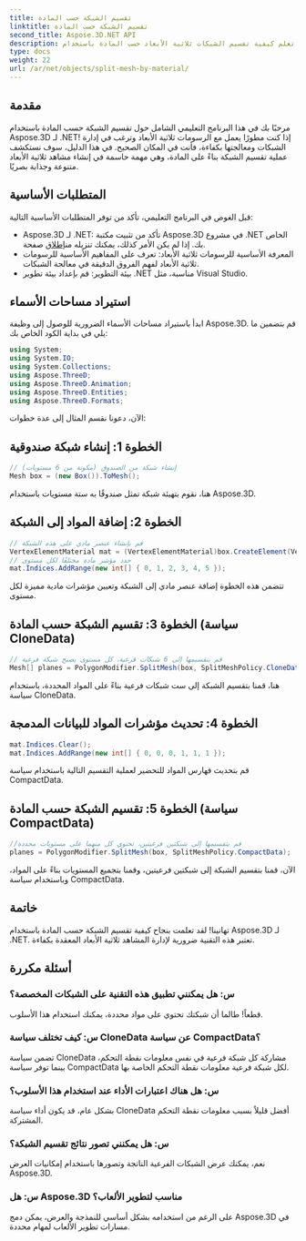 ```yaml
---
title: تقسيم الشبكة حسب المادة
linktitle: تقسيم الشبكة حسب المادة
second_title: Aspose.3D.NET API
description: تعلم كيفية تقسيم الشبكات ثلاثية الأبعاد حسب المادة باستخدام Aspose.3D لـ .NET. تحسين تنظيم المشهد وكفاءته. دليل خطوة بخطوة للمطورين.
type: docs
weight: 22
url: /ar/net/objects/split-mesh-by-material/
---
```

## مقدمة
مرحبًا بك في هذا البرنامج التعليمي الشامل حول تقسيم الشبكة حسب المادة باستخدام Aspose.3D لـ .NET! إذا كنت مطورًا يعمل مع الرسومات ثلاثية الأبعاد وترغب في إدارة الشبكات ومعالجتها بكفاءة، فأنت في المكان الصحيح. في هذا الدليل، سوف نستكشف عملية تقسيم الشبكة بناءً على المادة، وهي مهمة حاسمة في إنشاء مشاهد ثلاثية الأبعاد متنوعة وجذابة بصريًا.
## المتطلبات الأساسية
قبل الغوص في البرنامج التعليمي، تأكد من توفر المتطلبات الأساسية التالية:
-  Aspose.3D لـ .NET: تأكد من تثبيت مكتبة Aspose.3D في مشروع .NET الخاص بك. إذا لم يكن الأمر كذلك، يمكنك تنزيله من[إطلاق](https://releases.aspose.com/3d/net/) صفحة.
- المعرفة الأساسية للرسومات ثلاثية الأبعاد: تعرف على المفاهيم الأساسية للرسومات ثلاثية الأبعاد لفهم الفروق الدقيقة في معالجة الشبكات.
- بيئة التطوير: قم بإعداد بيئة تطوير .NET مناسبة، مثل Visual Studio.
## استيراد مساحات الأسماء
ابدأ باستيراد مساحات الأسماء الضرورية للوصول إلى وظيفة Aspose.3D. قم بتضمين ما يلي في بداية الكود الخاص بك:
```csharp
using System;
using System.IO;
using System.Collections;
using Aspose.ThreeD;
using Aspose.ThreeD.Animation;
using Aspose.ThreeD.Entities;
using Aspose.ThreeD.Formats;
```
الآن، دعونا نقسم المثال إلى عدة خطوات:
## الخطوة 1: إنشاء شبكة صندوقية
```csharp
// إنشاء شبكة من الصندوق (مكونة من 6 مستويات)
Mesh box = (new Box()).ToMesh();
```
هنا، نقوم بتهيئة شبكة تمثل صندوقًا به ستة مستويات باستخدام Aspose.3D.
## الخطوة 2: إضافة المواد إلى الشبكة
```csharp
// قم بإنشاء عنصر مادي على هذه الشبكة
VertexElementMaterial mat = (VertexElementMaterial)box.CreateElement(VertexElementType.Material, MappingMode.Polygon, ReferenceMode.Index);
// حدد مؤشر مادة مختلفًا لكل مستوى
mat.Indices.AddRange(new int[] { 0, 1, 2, 3, 4, 5 });
```
تتضمن هذه الخطوة إضافة عنصر مادي إلى الشبكة وتعيين مؤشرات مادية مميزة لكل مستوى.
## الخطوة 3: تقسيم الشبكة حسب المادة (سياسة CloneData)
```csharp
// قم بتقسيمها إلى 6 شبكات فرعية، كل مستوى يصبح شبكة فرعية
Mesh[] planes = PolygonModifier.SplitMesh(box, SplitMeshPolicy.CloneData);
```
هنا، قمنا بتقسيم الشبكة إلى ست شبكات فرعية بناءً على المواد المحددة، باستخدام سياسة CloneData.
## الخطوة 4: تحديث مؤشرات المواد للبيانات المدمجة
```csharp
mat.Indices.Clear();
mat.Indices.AddRange(new int[] { 0, 0, 0, 1, 1, 1 });
```
قم بتحديث فهارس المواد للتحضير لعملية التقسيم التالية باستخدام سياسة CompactData.
## الخطوة 5: تقسيم الشبكة حسب المادة (سياسة CompactData)
```csharp
//قم بتقسيمها إلى شبكتين فرعيتين، تحتوي كل منهما على مستويات محددة
planes = PolygonModifier.SplitMesh(box, SplitMeshPolicy.CompactData);
```
الآن، قمنا بتقسيم الشبكة إلى شبكتين فرعيتين، وقمنا بتجميع المستويات بناءً على المواد، وباستخدام سياسة CompactData.
## خاتمة
تهانينا! لقد تعلمت بنجاح كيفية تقسيم الشبكة حسب المادة باستخدام Aspose.3D لـ .NET. تعتبر هذه التقنية ضرورية لإدارة المشاهد ثلاثية الأبعاد المعقدة بكفاءة.
## أسئلة مكررة
### س: هل يمكنني تطبيق هذه التقنية على الشبكات المخصصة؟
قطعاً! طالما أن شبكتك تحتوي على مواد محددة، يمكنك استخدام هذا الأسلوب.
### س: كيف تختلف سياسة CloneData عن سياسة CompactData؟
تضمن سياسة CloneData مشاركة كل شبكة فرعية في نفس معلومات نقطة التحكم، بينما توفر سياسة CompactData لكل شبكة فرعية معلومات نقطة التحكم الخاصة بها.
### س: هل هناك اعتبارات الأداء عند استخدام هذا الأسلوب؟
بشكل عام، قد يكون أداء سياسة CloneData أفضل قليلاً بسبب معلومات نقطة التحكم المشتركة.
### س: هل يمكنني تصور نتائج تقسيم الشبكة؟
نعم، يمكنك عرض الشبكات الفرعية الناتجة وتصورها باستخدام إمكانيات العرض Aspose.3D.
### س: هل Aspose.3D مناسب لتطوير الألعاب؟
على الرغم من استخدامه بشكل أساسي للنمذجة والعرض، يمكن دمج Aspose.3D في مسارات تطوير الألعاب لمهام محددة.